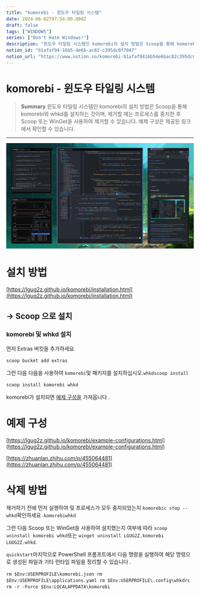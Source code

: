 ```yaml
---
title: "komorebi - 윈도우 타일링 시스템"
date: 2024-06-02T07:54:00.000Z
draft: false
tags: ["WINDOWS"]
series: ["Don't Hate Windows!"]
description: "윈도우 타일링 시스템인 komorebi의 설치 방법은 Scoop을 통해 komorebi와 whkd를 설치하는 것이며, 제거할 때는 프로세스를 중지한 후 Scoop 또는 WinGet을 사용하여 제거할 수 있습니다. 예제 구성은 제공된 링크에서 확인할 수 있습니다."
notion_id: "b1afaf94-16b5-4e6b-ac82-c395dc0f7047"
notion_url: "https://www.notion.so/komorebi-b1afaf9416b54e6bac82c395dc0f7047"
---
```


# komorebi - 윈도우 타일링 시스템

> **Summary**
> 윈도우 타일링 시스템인 komorebi의 설치 방법은 Scoop을 통해 komorebi와 whkd를 설치하는 것이며, 제거할 때는 프로세스를 중지한 후 Scoop 또는 WinGet을 사용하여 제거할 수 있습니다. 예제 구성은 제공된 링크에서 확인할 수 있습니다.

---

![Image](image_6587a71e35fc.png)

# 설치 방법

[https://lgug2z.github.io/komorebi/installation.html](https://lgug2z.github.io/komorebi/installation.html)

## → Scoop 으로 설치

### komorebi 및 whkd 설치

먼저 Extras 버킷을 추가하세요.

```latex
scoop bucket add extras
```

그런 다음 다음을 사용하여 `komorebi`및 패키지를 설치하십시오.`whkdscoop install`

```latex
scoop install komorebi whkd
```

komorebi가 설치되면 [예제 구성을](https://lgug2z.github.io/komorebi/example-configurations.html) 가져옵니다 .

# 예제 구성

[https://lgug2z.github.io/komorebi/example-configurations.html](https://lgug2z.github.io/komorebi/example-configurations.html)

[https://zhuanlan.zhihu.com/p/455064481](https://zhuanlan.zhihu.com/p/455064481)

# 삭제 방법

제거하기 전에 먼저 실행하여 및 프로세스가 모두 중지되었는지 `komorebic stop --whkd`확인하세요 .`komorebiwhkd`

그런 다음 Scoop 또는 WinGet을 사용하여 설치했는지 여부에 따라 `scoop uninstall komorebi whkd`또는 `winget uninstall LGUG2Z.komorebi LGUG2Z.whkd`.

`quickstart`마지막으로 PowerShell 프롬프트에서 다음 명령을 실행하여 해당 명령으로 생성된 파일과 기타 런타임 파일을 정리할 수 있습니다 .

`rm $Env:USERPROFILE\komorebi.json
rm $Env:USERPROFILE\applications.yaml
rm $Env:USERPROFILE\.config\whkdrc
rm -r -Force $Env:LOCALAPPDATA\komorebi`

